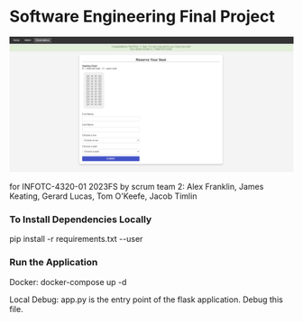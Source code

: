 # Software Engineering Final Project

![Site Example](final-example.png)

for INFOTC-4320-01 2023FS by scrum team 2: Alex Franklin, James Keating, Gerard Lucas, Tom O'Keefe, Jacob Timlin

### To Install Dependencies Locally

pip install -r requirements.txt --user

### Run the Application

Docker: docker-compose up -d

Local Debug: app.py is the entry point of the flask application. Debug this file.  
